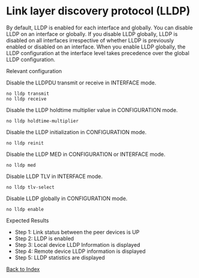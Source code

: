 # Link layer discovery protocol (LLDP)

By default, LLDP is enabled for each interface and globally. You can disable LLDP on an interface or globally. If you disable LLDP globally, 
LLDP is disabled on all interfaces irrespective of whether LLDP is previously enabled or disabled on an interface. When you enable LLDP 
globally, the LLDP configuration at the interface level takes precedence over the global LLDP configuration.


Relevant configuration

Disable the LLDPDU transmit or receive in INTERFACE mode.

```
no lldp transmit
no lldp receive
```

Disable the LLDP holdtime multiplier value in CONFIGURATION mode.

```
no lldp holdtime-multiplier
```

Disable the LLDP initialization in CONFIGURATION mode.

```
no lldp reinit
```

Disable the LLDP MED in CONFIGURATION or INTERFACE mode.

```
no lldp med
```

Disable LLDP TLV in INTERFACE mode.

```
no lldp tlv-select
```

Disable LLDP globally in CONFIGURATION mode.

```
no lldp enable
```

Expected Results

* Step 1: Link status between the peer devices is UP
* Step 2: LLDP is enabled
* Step 3: Local device LLDP Information is displayed
* Step 4: Remote device LLDP information is displayed
* Step 5: LLDP statistics are displayed

[Back to Index](../index.md)



